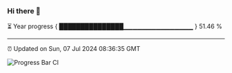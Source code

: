 ### Hi there 👋

⏳ Year progress { ███████████████▁▁▁▁▁▁▁▁▁▁▁▁▁▁▁ } 51.46 %

---

⏰ Updated on Sun, 07 Jul 2024 08:36:35 GMT

![Progress Bar CI](https://github.com/IshwaranRudhara/GIT-ACTION/workflows/Progress%20Bar%20CI/badge.svg)
